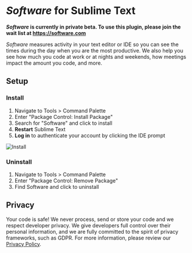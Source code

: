 # *Software* for Sublime Text

***Software* is currently in private beta. To use this plugin, please join the wait list at https://software.com**

*Software* measures activity in your text editor or IDE so you can see the times during the day when you are the most productive. We also help you see how much you code at work or at nights and weekends, how meetings impact the amount you code, and more. 

## Setup

<!--- Begin: setup --->

### Install

1. Navigate to Tools > Command Palette
2. Enter "Package Control: Install Package"
3. Search for "Software" and click to install
4. **Restart** Sublime Text
5. **Log in** to authenticate your account by clicking the IDE prompt

![Install](https://user-images.githubusercontent.com/27828739/42833691-b7a44438-89a9-11e8-9ca1-153b25994ddd.gif)

### Uninstall

1. Navigate to Tools > Command Palette
2. Enter "Package Control: Remove Package"
2. Find Software and click to uninstall

<!--- End: setup --->

## Privacy

Your code is safe! We never process, send or store your code and we respect developer privacy. We give developers full control over their personal information, and we are fully committed to the spirit of privacy frameworks, such as GDPR. For more information, please review our [Privacy Policy](https://software.com/privacy-policy).
